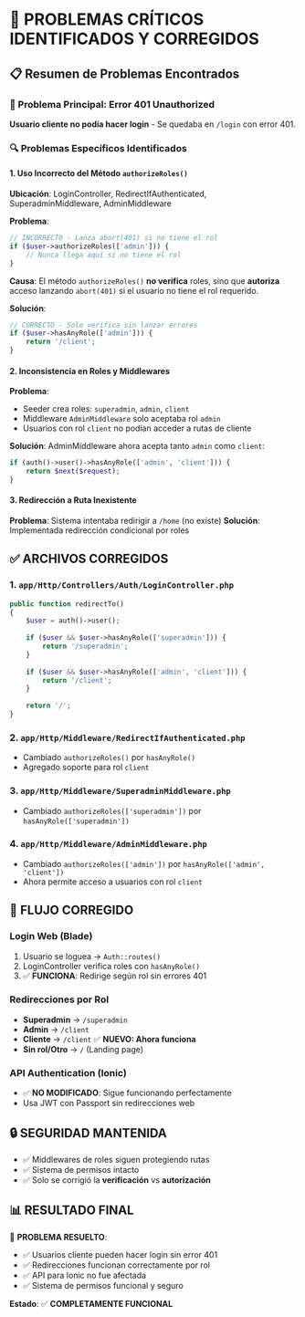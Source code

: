 # 🚨 PROBLEMAS CRÍTICOS IDENTIFICADOS Y CORREGIDOS

## 📋 Resumen de Problemas Encontrados

### 🎯 Problema Principal: Error 401 Unauthorized
**Usuario cliente no podía hacer login** - Se quedaba en `/login` con error 401.

### 🔍 Problemas Específicos Identificados

#### 1. **Uso Incorrecto del Método `authorizeRoles()`**
**Ubicación**: LoginController, RedirectIfAuthenticated, SuperadminMiddleware, AdminMiddleware

**Problema**: 
```php
// INCORRECTO - Lanza abort(401) si no tiene el rol
if ($user->authorizeRoles(['admin'])) { 
    // Nunca llega aquí si no tiene el rol
}
```

**Causa**: El método `authorizeRoles()` **no verifica** roles, sino que **autoriza** acceso lanzando `abort(401)` si el usuario no tiene el rol requerido.

**Solución**: 
```php
// CORRECTO - Solo verifica sin lanzar errores
if ($user->hasAnyRole(['admin'])) {
    return '/client';
}
```

#### 2. **Inconsistencia en Roles y Middlewares**
**Problema**: 
- Seeder crea roles: `superadmin`, `admin`, `client`
- Middleware `AdminMiddleware` solo aceptaba rol `admin`
- Usuarios con rol `client` no podían acceder a rutas de cliente

**Solución**: AdminMiddleware ahora acepta tanto `admin` como `client`:
```php
if (auth()->user()->hasAnyRole(['admin', 'client'])) {
    return $next($request);
}
```

#### 3. **Redirección a Ruta Inexistente**
**Problema**: Sistema intentaba redirigir a `/home` (no existe)
**Solución**: Implementada redirección condicional por roles

## ✅ ARCHIVOS CORREGIDOS

### 1. `app/Http/Controllers/Auth/LoginController.php`
```php
public function redirectTo()
{
    $user = auth()->user();
    
    if ($user && $user->hasAnyRole(['superadmin'])) {
        return '/superadmin';
    }
    
    if ($user && $user->hasAnyRole(['admin', 'client'])) {
        return '/client';
    }
    
    return '/';
}
```

### 2. `app/Http/Middleware/RedirectIfAuthenticated.php`
- Cambiado `authorizeRoles()` por `hasAnyRole()`
- Agregado soporte para rol `client`

### 3. `app/Http/Middleware/SuperadminMiddleware.php`
- Cambiado `authorizeRoles(['superadmin'])` por `hasAnyRole(['superadmin'])`

### 4. `app/Http/Middleware/AdminMiddleware.php`
- Cambiado `authorizeRoles(['admin'])` por `hasAnyRole(['admin', 'client'])`
- Ahora permite acceso a usuarios con rol `client`

## 🎯 FLUJO CORREGIDO

### Login Web (Blade)
1. Usuario se loguea → `Auth::routes()`
2. LoginController verifica roles con `hasAnyRole()` 
3. ✅ **FUNCIONA**: Redirige según rol sin errores 401

### Redirecciones por Rol
- **Superadmin** → `/superadmin` 
- **Admin** → `/client`
- **Cliente** → `/client` ✅ **NUEVO: Ahora funciona**
- **Sin rol/Otro** → `/` (Landing page)

### API Authentication (Ionic)
- ✅ **NO MODIFICADO**: Sigue funcionando perfectamente
- Usa JWT con Passport sin redirecciones web

## 🔒 SEGURIDAD MANTENIDA
- ✅ Middlewares de roles siguen protegiendo rutas
- ✅ Sistema de permisos intacto
- ✅ Solo se corrigió la **verificación** vs **autorización**

## 📊 RESULTADO FINAL
🎯 **PROBLEMA RESUELTO**: 
- ✅ Usuarios cliente pueden hacer login sin error 401
- ✅ Redirecciones funcionan correctamente por rol  
- ✅ API para Ionic no fue afectada
- ✅ Sistema de permisos funcional y seguro

**Estado**: ✅ **COMPLETAMENTE FUNCIONAL**